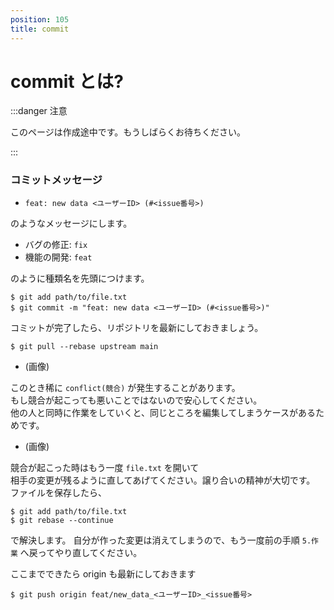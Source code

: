 ```yaml
---
position: 105
title: commit
---
```


# commit とは?

:::danger 注意

このページは作成途中です。もうしばらくお待ちください。

:::

### コミットメッセージ

- `feat: new data <ユーザーID> (#<issue番号>)`

のようなメッセージにします。

- バグの修正: `fix`
- 機能の開発: `feat`

のように種類名を先頭につけます。

```
$ git add path/to/file.txt
$ git commit -m "feat: new data <ユーザーID> (#<issue番号>)"
```

コミットが完了したら、リポジトリを最新にしておきましょう。

```
$ git pull --rebase upstream main
```

- (画像)

このとき稀に `conflict(競合)` が発生することがあります。  
もし競合が起こっても悪いことではないので安心してください。  
他の人と同時に作業をしていくと、同じところを編集してしまうケースがあるためです。

- (画像)

競合が起こった時はもう一度 `file.txt` を開いて  
相手の変更が残るように直してあげてください。譲り合いの精神が大切です。
ファイルを保存したら、

```
$ git add path/to/file.txt
$ git rebase --continue
```

で解決します。
自分が作った変更は消えてしまうので、もう一度前の手順 `5.作業` へ戻ってやり直してください。

ここまでできたら origin も最新にしておきます

```
$ git push origin feat/new_data_<ユーザーID>_<issue番号>
```
